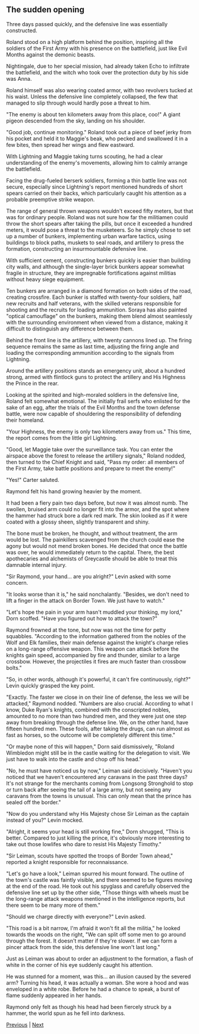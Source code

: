 ## The sudden opening
Three days passed quickly, and the defensive line was essentially constructed.

Roland stood on a high platform behind the position, inspiring all the soldiers of the First Army with his presence on the battlefield, just like Evil Months against the demonic beasts.

Nightingale, due to her special mission, had already taken Echo to infiltrate the battlefield, and the witch who took over the protection duty by his side was Anna.

Roland himself was also wearing coated armor, with two revolvers tucked at his waist. Unless the defensive line completely collapsed, the few that managed to slip through would hardly pose a threat to him.

"The enemy is about ten kilometers away from this place, coo!" A giant pigeon descended from the sky, landing on his shoulder.

"Good job, continue monitoring." Roland took out a piece of beef jerky from his pocket and held it to Maggie's beak, who pecked and swallowed it in a few bites, then spread her wings and flew eastward.

With Lightning and Maggie taking turns scouting, he had a clear understanding of the enemy's movements, allowing him to calmly arrange the battlefield.

Facing the drug-fueled berserk soldiers, forming a thin battle line was not secure, especially since Lightning's report mentioned hundreds of short spears carried on their backs, which particularly caught his attention as a probable preemptive strike weapon.

The range of general thrown weapons wouldn't exceed fifty meters, but that was for ordinary people. Roland was not sure how far the militiamen could throw the short spears after taking the pills, but once it exceeded a hundred meters, it would pose a threat to the musketeers. So he simply chose to set up a number of bunkers, implementing urban warfare tactics, using buildings to block paths, muskets to seal roads, and artillery to press the formation, constructing an insurmountable defensive line.



With sufficient cement, constructing bunkers quickly is easier than building city walls, and although the single-layer brick bunkers appear somewhat fragile in structure, they are impregnable fortifications against militias without heavy siege equipment.

Ten bunkers are arranged in a diamond formation on both sides of the road, creating crossfire. Each bunker is staffed with twenty-four soldiers, half new recruits and half veterans, with the skilled veterans responsible for shooting and the recruits for loading ammunition. Soraya has also painted "optical camouflage" on the bunkers, making them blend almost seamlessly with the surrounding environment when viewed from a distance, making it difficult to distinguish any difference between them.

Behind the front line is the artillery, with twenty cannons lined up. The firing sequence remains the same as last time, adjusting the firing angle and loading the corresponding ammunition according to the signals from Lightning.

Around the artillery positions stands an emergency unit, about a hundred strong, armed with flintlock guns to protect the artillery and His Highness the Prince in the rear.

Looking at the spirited and high-moraled soldiers in the defensive line, Roland felt somewhat emotional. The initially frail serfs who enlisted for the sake of an egg, after the trials of the Evil Months and the town defense battle, were now capable of shouldering the responsibility of defending their homeland.

"Your Highness, the enemy is only two kilometers away from us." This time, the report comes from the little girl Lightning.

"Good, let Maggie take over the surveillance task. You can enter the airspace above the forest to release the artillery signals," Roland nodded, then turned to the Chief Knight and said, "Pass my order: all members of the First Army, take battle positions and prepare to meet the enemy!"

"Yes!" Carter saluted.



Raymond felt his hand growing heavier by the moment.

It had been a fiery pain two days before, but now it was almost numb. The swollen, bruised arm could no longer fit into the armor, and the spot where the hammer had struck bore a dark red mark. The skin looked as if it were coated with a glossy sheen, slightly transparent and shiny.

The bone must be broken, he thought, and without treatment, the arm would be lost. The painkillers scavenged from the church could ease the agony but would not mend broken bones. He decided that once the battle was over, he would immediately return to the capital. There, the best apothecaries and alchemists of Greycastle should be able to treat this damnable internal injury.

"Sir Raymond, your hand... are you alright?" Levin asked with some concern.

"It looks worse than it is," he said nonchalantly. "Besides, we don't need to lift a finger in the attack on Border Town. We just have to watch."

"Let's hope the pain in your arm hasn't muddled your thinking, my lord," Dorn scoffed. "Have you figured out how to attack the town?"

Raymond frowned at the tone, but now was not the time for petty squabbles. "According to the information gathered from the nobles of the Wolf and Elk families, their main defense against the knight's charge relies on a long-range offensive weapon. This weapon can attack before the knights gain speed, accompanied by fire and thunder, similar to a large crossbow. However, the projectiles it fires are much faster than crossbow bolts."

"So, in other words, although it's powerful, it can't fire continuously, right?" Levin quickly grasped the key point.

"Exactly. The faster we close in on their line of defense, the less we will be attacked," Raymond nodded. "Numbers are also crucial. According to what I know, Duke Ryan's knights, combined with the conscripted nobles, amounted to no more than two hundred men, and they were just one step away from breaking through the defense line. We, on the other hand, have fifteen hundred men. These fools, after taking the drugs, can run almost as fast as horses, so the outcome will be completely different this time."



"Or maybe none of this will happen," Dorn said dismissively, "Roland Wimbledon might still be in the castle waiting for the delegation to visit. We just have to walk into the castle and chop off his head."



"No, he must have noticed us by now," Leiman said decisively. "Haven't you noticed that we haven't encountered any caravans in the past three days? It's not strange for the merchants coming from Longsong Stronghold to stop or turn back after seeing the tail of a large army, but not seeing any caravans from the towns is unusual. This can only mean that the prince has sealed off the border."



"Now do you understand why His Majesty chose Sir Leiman as the captain instead of you?" Levin mocked.



"Alright, it seems your head is still working fine," Dorn shrugged, "This is better. Compared to just killing the prince, it's obviously more interesting to take out those lowlifes who dare to resist His Majesty Timothy."



"Sir Leiman, scouts have spotted the troops of Border Town ahead," reported a knight responsible for reconnaissance.



"Let's go have a look," Leiman spurred his mount forward. The outline of the town's castle was faintly visible, and there seemed to be figures moving at the end of the road. He took out his spyglass and carefully observed the defensive line set up by the other side, "Those things with wheels must be the long-range attack weapons mentioned in the intelligence reports, but there seem to be many more of them."



"Should we charge directly with everyone?" Levin asked.



"This road is a bit narrow, I'm afraid it won't fit all the militia," he looked towards the woods on the right, "We can split off some men to go around through the forest. It doesn't matter if they're slower. If we can form a pincer attack from the side, this defensive line won't last long."



Just as Leiman was about to order an adjustment to the formation, a flash of white in the corner of his eye suddenly caught his attention.



He was stunned for a moment, was this... an illusion caused by the severed arm? Turning his head, it was actually a woman. She wore a hood and was enveloped in a white robe. Before he had a chance to speak, a burst of flame suddenly appeared in her hands.



Raymond only felt as though his head had been fiercely struck by a hammer, the world spun as he fell into darkness.





[Previous](CH0197.md) | [Next](CH0199.md)
